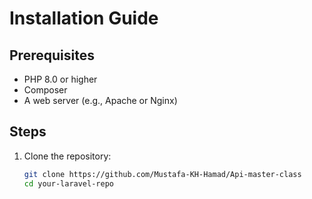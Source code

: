 # Installation Guide

## Prerequisites

- PHP 8.0 or higher
- Composer
- A web server (e.g., Apache or Nginx)

## Steps

1. Clone the repository:

   ```bash
   git clone https://github.com/Mustafa-KH-Hamad/Api-master-class
   cd your-laravel-repo
